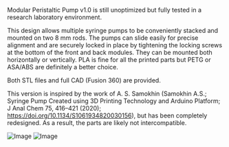 Modular Peristaltic Pump v1.0 is still unoptimized but fully tested in a research laboratory environment.

This design allows multiple syringe pumps to be conveniently stacked and mounted on two 8 mm rods. The pumps can slide easily for precise alignment and are securely locked in place by tightening the locking screws at the bottom of the front and back modules. They can be mounted both horizontally or vertically.
PLA is fine for all the printed parts but PETG or ASA/ABS are definitely a better choice.

Both STL files and full CAD (Fusion 360) are provided.

This version is inspired by the work of A. S. Samokhin (Samokhin A.S.; Syringe Pump Created using 3D Printing Technology and Arduino Platform; J Anal Chem 75, 416–421 (2020); https://doi.org/10.1134/S1061934820030156), but has been completely redesigned. As a result, the parts are likely not intercompatible.

![Image](https://github.com/user-attachments/assets/33762bd3-0134-436d-b0de-bc123f64fef9)
![Image](https://github.com/user-attachments/assets/e73117e8-94ce-4f69-8027-47cf910eb6f7)
